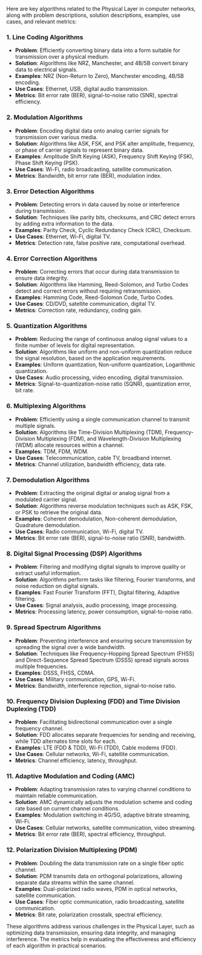 Here are key algorithms related to the Physical Layer in computer networks, along with problem descriptions, solution descriptions, examples, use cases, and relevant metrics:

### 1\. **Line Coding Algorithms**

* **Problem**: Efficiently converting binary data into a form suitable for transmission over a physical medium.
* **Solution**: Algorithms like NRZ, Manchester, and 4B/5B convert binary data to electrical signals.
* **Examples**: NRZ (Non-Return to Zero), Manchester encoding, 4B/5B encoding.
* **Use Cases**: Ethernet, USB, digital audio transmission.
* **Metrics**: Bit error rate (BER), signal-to-noise ratio (SNR), spectral efficiency.

### 2\. **Modulation Algorithms**

* **Problem**: Encoding digital data onto analog carrier signals for transmission over various media.
* **Solution**: Algorithms like ASK, FSK, and PSK alter amplitude, frequency, or phase of carrier signals to represent binary data.
* **Examples**: Amplitude Shift Keying (ASK), Frequency Shift Keying (FSK), Phase Shift Keying (PSK).
* **Use Cases**: Wi-Fi, radio broadcasting, satellite communication.
* **Metrics**: Bandwidth, bit error rate (BER), modulation index.

### 3\. **Error Detection Algorithms**

* **Problem**: Detecting errors in data caused by noise or interference during transmission.
* **Solution**: Techniques like parity bits, checksums, and CRC detect errors by adding extra information to the data.
* **Examples**: Parity Check, Cyclic Redundancy Check (CRC), Checksum.
* **Use Cases**: Ethernet, Wi-Fi, digital TV.
* **Metrics**: Detection rate, false positive rate, computational overhead.

### 4\. **Error Correction Algorithms**

* **Problem**: Correcting errors that occur during data transmission to ensure data integrity.
* **Solution**: Algorithms like Hamming, Reed-Solomon, and Turbo Codes detect and correct errors without requiring retransmission.
* **Examples**: Hamming Code, Reed-Solomon Code, Turbo Codes.
* **Use Cases**: CD/DVD, satellite communication, digital TV.
* **Metrics**: Correction rate, redundancy, coding gain.

### 5\. **Quantization Algorithms**

* **Problem**: Reducing the range of continuous analog signal values to a finite number of levels for digital representation.
* **Solution**: Algorithms like uniform and non-uniform quantization reduce the signal resolution, based on the application requirements.
* **Examples**: Uniform quantization, Non-uniform quantization, Logarithmic quantization.
* **Use Cases**: Audio processing, video encoding, digital transmission.
* **Metrics**: Signal-to-quantization-noise ratio (SQNR), quantization error, bit rate.

### 6\. **Multiplexing Algorithms**

* **Problem**: Efficiently using a single communication channel to transmit multiple signals.
* **Solution**: Algorithms like Time-Division Multiplexing (TDM), Frequency-Division Multiplexing (FDM), and Wavelength-Division Multiplexing (WDM) allocate resources within a channel.
* **Examples**: TDM, FDM, WDM.
* **Use Cases**: Telecommunication, cable TV, broadband internet.
* **Metrics**: Channel utilization, bandwidth efficiency, data rate.

### 7\. **Demodulation Algorithms**

* **Problem**: Extracting the original digital or analog signal from a modulated carrier signal.
* **Solution**: Algorithms reverse modulation techniques such as ASK, FSK, or PSK to retrieve the original data.
* **Examples**: Coherent demodulation, Non-coherent demodulation, Quadrature demodulation.
* **Use Cases**: Radio communication, Wi-Fi, digital TV.
* **Metrics**: Bit error rate (BER), signal-to-noise ratio (SNR), bandwidth.

### 8\. **Digital Signal Processing (DSP) Algorithms**

* **Problem**: Filtering and modifying digital signals to improve quality or extract useful information.
* **Solution**: Algorithms perform tasks like filtering, Fourier transforms, and noise reduction on digital signals.
* **Examples**: Fast Fourier Transform (FFT), Digital filtering, Adaptive filtering.
* **Use Cases**: Signal analysis, audio processing, image processing.
* **Metrics**: Processing latency, power consumption, signal-to-noise ratio.

### 9\. **Spread Spectrum Algorithms**

* **Problem**: Preventing interference and ensuring secure transmission by spreading the signal over a wide bandwidth.
* **Solution**: Techniques like Frequency-Hopping Spread Spectrum (FHSS) and Direct-Sequence Spread Spectrum (DSSS) spread signals across multiple frequencies.
* **Examples**: DSSS, FHSS, CDMA.
* **Use Cases**: Military communication, GPS, Wi-Fi.
* **Metrics**: Bandwidth, interference rejection, signal-to-noise ratio.

### 10\. **Frequency Division Duplexing (FDD) and Time Division Duplexing (TDD)**

* **Problem**: Facilitating bidirectional communication over a single frequency channel.
* **Solution**: FDD allocates separate frequencies for sending and receiving, while TDD alternates time slots for each.
* **Examples**: LTE (FDD & TDD), Wi-Fi (TDD), Cable modems (FDD).
* **Use Cases**: Cellular networks, Wi-Fi, satellite communication.
* **Metrics**: Channel efficiency, latency, throughput.

### 11\. **Adaptive Modulation and Coding (AMC)**

* **Problem**: Adapting transmission rates to varying channel conditions to maintain reliable communication.
* **Solution**: AMC dynamically adjusts the modulation scheme and coding rate based on current channel conditions.
* **Examples**: Modulation switching in 4G/5G, adaptive bitrate streaming, Wi-Fi.
* **Use Cases**: Cellular networks, satellite communication, video streaming.
* **Metrics**: Bit error rate (BER), spectral efficiency, throughput.

### 12\. **Polarization Division Multiplexing (PDM)**

* **Problem**: Doubling the data transmission rate on a single fiber optic channel.
* **Solution**: PDM transmits data on orthogonal polarizations, allowing separate data streams within the same channel.
* **Examples**: Dual-polarized radio waves, PDM in optical networks, satellite communication.
* **Use Cases**: Fiber optic communication, radio broadcasting, satellite communication.
* **Metrics**: Bit rate, polarization crosstalk, spectral efficiency.

These algorithms address various challenges in the Physical Layer, such as optimizing data transmission, ensuring data integrity, and managing interference. The metrics help in evaluating the effectiveness and efficiency of each algorithm in practical scenarios.

